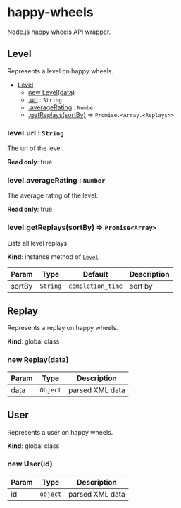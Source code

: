 # happy-wheels
Node.js happy wheels API wrapper.

## Level
Represents a level on happy wheels.

* [Level](#Level)
    * [new Level(data)](#new_Level_new)
    * [.url](#Level+url) : <code>String</code>
    * [.averageRating](#Level+averageRating) : <code>Number</code>
    * [.getReplays(sortBy)](#Level+getReplays) ⇒ <code>Promise.&lt;Array.&lt;Replays&gt;&gt;</code>

### level.url : <code>String</code>
The url of the level.

**Read only**: true  

### level.averageRating : <code>Number</code>
The average rating of the level.

**Read only**: true  

### level.getReplays(sortBy) ⇒ <code>Promise<Array<Replays>></code>
Lists all level replays.

**Kind**: instance method of [<code>Level</code>](#Level)  

| Param | Type | Default | Description |
| --- | --- | --- | --- |
| sortBy | <code>String</code> | <code>completion_time</code> | sort by |

<a name="Replay"></a>

## Replay
Represents a replay on happy wheels.

**Kind**: global class  
<a name="new_Replay_new"></a>

### new Replay(data)

| Param | Type | Description |
| --- | --- | --- |
| data | <code>Object</code> | parsed XML data |

<a name="User"></a>

## User
Represents a user on happy wheels.

**Kind**: global class  
<a name="new_User_new"></a>

### new User(id)

| Param | Type | Description |
| --- | --- | --- |
| id | <code>object</code> | parsed XML data |
